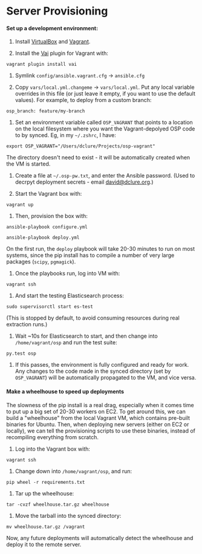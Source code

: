 # Server Provisioning

#### Set up a development environment:

1. Install [VirtualBox](https://www.virtualbox.org/wiki/Downloads) and [Vagrant](https://www.vagrantup.com/downloads.html).

1. Install the [Vai](https://github.com/MatthewMi11er/vai) plugin for Vagrant with:

  `vagrant plugin install vai`

1. Symlink `config/ansible.vagrant.cfg` -> `ansible.cfg`

1. Copy `vars/local.yml.changeme` -> `vars/local.yml`. Put any local variable overrides in this file (or just leave it empty, if you want to use the default values). For example, to deploy from a custom branch:

  `osp_branch: feature/my-branch`

1. Set an environment variable called `OSP_VAGRANT` that points to a location on the local filesystem where you want the Vagrant-depolyed OSP code to by synced. Eg, in my `~/.zshrc`, I have:

  `export OSP_VAGRANT="/Users/dclure/Projects/osp-vagrant"`

  The directory doesn't need to exist - it will be automatically created when the VM is started.

1. Create a file at `~/.osp-pw.txt`, and enter the Ansible password. (Used to decrpyt deployment secrets - email david@dclure.org.)

1. Start the Vagrant box with:

  `vagrant up`

1. Then, provision the box with:

  `ansible-playbook configure.yml`

  `ansible-playbook deploy.yml`

  On the first run, the `deploy` playbook will take 20-30 minutes to run on most systems, since the pip install has to compile a number of very large packages (`scipy`, `pgmagick`).

1. Once the playbooks run, log into VM with:

  `vagrant ssh`

1. And start the testing Elasticsearch process:

  `sudo supervisorctl start es-test`

  (This is stopped by default, to avoid consuming resources during real extraction runs.)

1. Wait ~10s for Elasticsearch to start, and then change into `/home/vagrant/osp` and run the test suite:

  `py.test osp`

1. If this passes, the environment is fully configured and ready for work. Any changes to the code made in the synced directory (set by `OSP_VAGRANT`) will be automatically propagated to the VM, and vice versa.

#### Make a wheelhouse to speed up deployments

The slowness of the pip install is a real drag, especially when it comes time to put up a big set of 20-30 workers on EC2. To get around this, we can build a "wheelhouse" from the local Vagrant VM, which contains pre-built binaries for Ubuntu. Then, when deploying new servers (either on EC2 or locally), we can tell the provisioning scripts to use these binaries, instead of recompiling everything from scratch.

1. Log into the Vagrant box with:

  `vagrant ssh`

1. Change down into `/home/vagrant/osp`, and run:

  `pip wheel -r requirements.txt`

1. Tar up the wheelhouse:

  `tar -cvzf wheelhouse.tar.gz wheelhouse`

1. Move the tarball into the synced directory:

  `mv wheelhouse.tar.gz /vagrant`

Now, any future deployments will automatically detect the wheelhouse and deploy it to the remote server.
